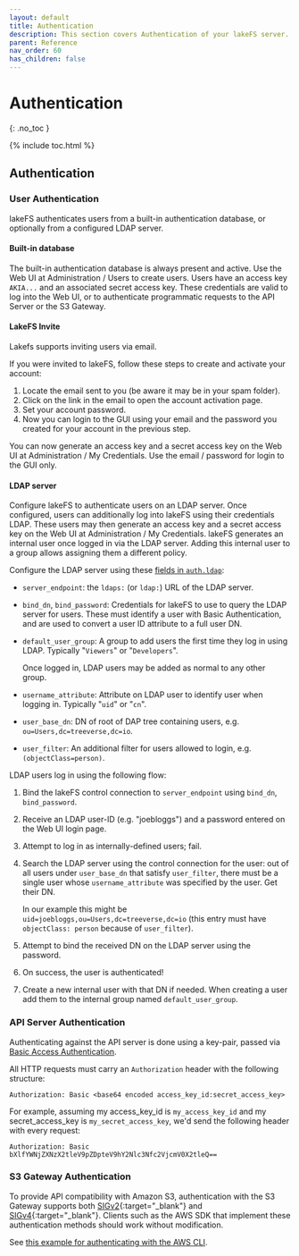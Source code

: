 ```yaml
---
layout: default
title: Authentication 
description: This section covers Authentication of your lakeFS server.
parent: Reference
nav_order: 60
has_children: false
---
```


# Authentication 

{: .no_toc }

{% include toc.html %}

## Authentication

### User Authentication

lakeFS authenticates users from a built-in authentication database, or
optionally from a configured LDAP server.

#### Built-in database

The built-in authentication database is always present and active.  Use the
Web UI at Administration / Users to create users.  Users have an access key
`AKIA...` and an associated secret access key.  These credentials are valid
to log into the Web UI, or to authenticate programmatic requests to the API
Server or the S3 Gateway.

#### LakeFS Invite

Lakefs supports inviting users via email.

If you were invited to lakeFS, follow these steps to create and activate your account:

1. Locate the email sent to you (be aware it may be in your spam folder).
1. Click on the link in the email to open the account activation page.
1. Set your account password.
1. Now you can login to the GUI using your email and the password you created for your account in the previous step.

You can now generate an access key and a secret access key on the Web UI
at Administration / My Credentials. Use the email / password for login to 
the GUI only.


#### LDAP server

Configure lakeFS to authenticate users on an LDAP server.  Once configured,
users can additionally log into lakeFS using their credentials LDAP.  These
users may then generate an access key and a secret access key on the Web UI
at Administration / My Credentials.  lakeFS generates an internal user once
logged in via the LDAP server.  Adding this internal user to a group allows
assigning them a different policy.

Configure the LDAP server using these [fields in
`auth.ldap`](configuration.html#ldap):

* `server_endpoint`: the `ldaps:` (or `ldap:`) URL of the LDAP server.
* `bind_dn`, `bind_password`: Credentials for lakeFS to use to query the
  LDAP server for users.  These must identify a user with Basic
  Authentication, and are used to convert a user ID attribute to a full
  user DN.
* `default_user_group`: A group to add users the first time they log in
  using LDAP.  Typically "`Viewers`" or "`Developers`".

  Once logged in, LDAP users may be added as normal to any other group.
* `username_attribute`: Attribute on LDAP user to identify user when
  logging in.  Typically "`uid`" or "`cn`".
* `user_base_dn`: DN of root of DAP tree containing users,
  e.g. `ou=Users,dc=treeverse,dc=io`.
* `user_filter`: An additional filter for users allowed to login,
  e.g. `(objectClass=person)`.

LDAP users log in using the following flow:

1. Bind the lakeFS control connection to `server_endpoint` using `bind_dn`,
   `bind_password`.
1. Receive an LDAP user-ID (e.g. "joebloggs") and a password entered on the
   Web UI login page.
1. Attempt to log in as internally-defined users; fail.
1. Search the LDAP server using the control connection for the user: out of
   all users under `user_base_dn` that satisfy `user_filter`, there must be
   a single user whose `username_attribute` was specified by the user.  Get
   their DN.

   In our example this might be `uid=joebloggs,ou=Users,dc=treeverse,dc=io`
   (this entry must have `objectClass: person` because of `user_filter`).
1. Attempt to bind the received DN on the LDAP server using the password.
1. On success, the user is authenticated!
1. Create a new internal user with that DN if needed.  When creating a user
   add them to the internal group named `default_user_group`.

### API Server Authentication

Authenticating against the API server is done using a key-pair, passed via [Basic Access Authentication](https://en.wikipedia.org/wiki/Basic_access_authentication).

All HTTP requests must carry an `Authorization` header with the following structure:

```text
Authorization: Basic <base64 encoded access_key_id:secret_access_key>
```

For example, assuming my access_key_id is `my_access_key_id` and my secret_access_key is `my_secret_access_key`, we'd send the following header with every request:

```text
Authorization: Basic bXlfYWNjZXNzX2tleV9pZDpteV9hY2Nlc3Nfc2VjcmV0X2tleQ==
```


### S3 Gateway Authentication

To provide API compatibility with Amazon S3, authentication with the S3 Gateway supports both [SIGv2](https://docs.aws.amazon.com/general/latest/gr/signature-version-2.html){:target="_blank"} and [SIGv4](https://docs.aws.amazon.com/general/latest/gr/signature-version-4.html){:target="_blank"}.
Clients such as the AWS SDK that implement these authentication methods should work without modification.

See [this example for authenticating with the AWS CLI](../integrations/aws_cli.md).

